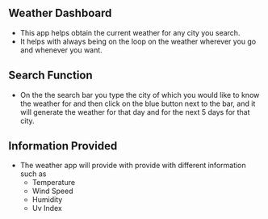 ## Weather Dashboard
  * This app helps obtain the current weather for any city you search.
  * It helps with always being on the loop on the weather wherever you go 
  and whenever you want. 


  ## Search Function
  * On the the search bar you type the city of which you would like to know the weather for and then click on 
  the blue button next to the bar, and it will generate the weather for that day and for the next 5 days 
  for that city. 

  ## Information Provided 
  * The weather app will provide with provide with different information such as 
    - Temperature
    - Wind Speed
    - Humidity 
    - Uv Index
    